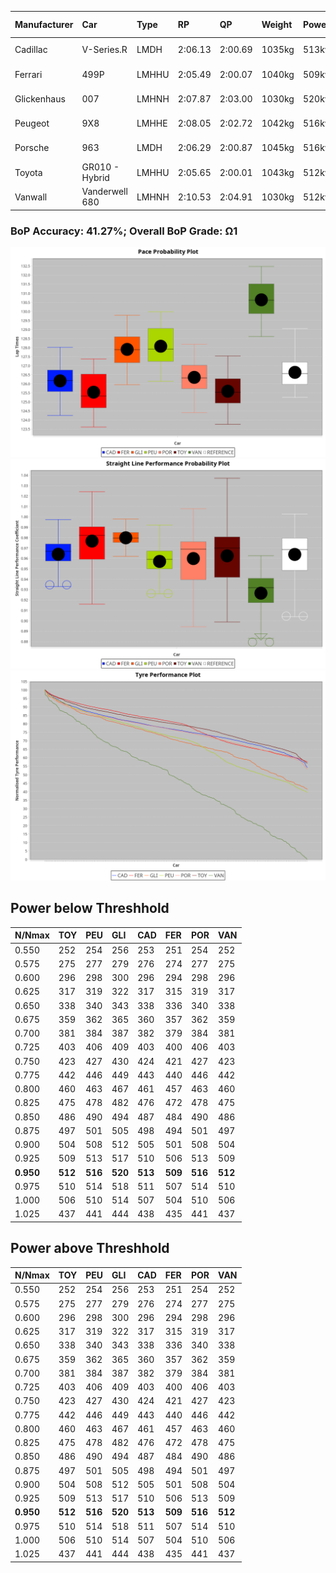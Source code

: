 |Manufacturer|Car|Type|RP|QP|Weight|Power¹|Threshhold|PINC|Power²|E/Stint|AVG Vmax|FDS|RDLC|L/Stint|BOP-Grade|ModelAccuracy|ModelPoints|Match%|
|:-|:-|:-|:-|:-|:-|:-|:-|:-|:-|:-|:-|:-|:-|:-|:-|:-|:-|:-|
|Cadillac|V-Series.R|LMDH|2:06.13|2:00.69|1035kg|513kw|0.0kph|0%|513kw|886MJ|296.41kph-319.62kph|-|1.03|25|-E1|98.38%|1765|58.35%|
|Ferrari|499P|LMHHU|2:05.49|2:00.07|1040kg|509kw|0.0kph|0%|509kw|888MJ|300.70kph-322.13kph|190kph|1.05|25|-Ω1|92.24%|2247|32.49%|
|Glickenhaus|007|LMHNH|2:07.87|2:03.00|1030kg|520kw|0.0kph|0%|520kw|913MJ|305.94kph-317.26kph|-|0.96|25|+E1|96.18%|554|56.77%|
|Peugeot|9X8|LMHHE|2:08.05|2:02.72|1042kg|516kw|0.0kph|0%|516kw|908MJ|296.44kph-318.71kph|150kph|1.02|25|+D1|87.65%|1795|67.89%|
|Porsche|963|LMDH|2:06.29|2:00.87|1045kg|516kw|0.0kph|0%|516kw|898MJ|297.75kph-320.08kph|-|1.02|25|-D1|96.81%|5438|65.61%|
|Toyota|GR010 - Hybrid|LMHHU|2:05.65|2:00.01|1043kg|512kw|0.0kph|0%|512kw|902MJ|298.19kph-328.74kph|190kph|1.05|25|-Ω1|86.04%|1751|40.77%|
|Vanwall|Vanderwell 680|LMHNH|2:10.53|2:04.91|1030kg|512kw|0.0kph|0%|512kw|894MJ|290.87kph-312.35kph|-|1.02|25|+Ω2|91.42%|501|-32.96%|

### BoP Accuracy: 41.27%; Overall BoP Grade: Ω1
![PACECHART](./IMG/OFFICIAL.png)
![STRAIGHTLINEPERFORMANCECHART](./IMG/OFFICIAL_sp.png)
![TYREPERFORMANCECHART](./IMG/OFFICIAL_tw.png)

## Power below Threshhold
|N/Nmax|TOY|PEU|GLI|CAD|FER|POR|VAN|
|:-|:-|:-|:-|:-|:-|:-|:-|
|0.550|252|254|256|253|251|254|252|
|0.575|275|277|279|276|274|277|275|
|0.600|296|298|300|296|294|298|296|
|0.625|317|319|322|317|315|319|317|
|0.650|338|340|343|338|336|340|338|
|0.675|359|362|365|360|357|362|359|
|0.700|381|384|387|382|379|384|381|
|0.725|403|406|409|403|400|406|403|
|0.750|423|427|430|424|421|427|423|
|0.775|442|446|449|443|440|446|442|
|0.800|460|463|467|461|457|463|460|
|0.825|475|478|482|476|472|478|475|
|0.850|486|490|494|487|484|490|486|
|0.875|497|501|505|498|494|501|497|
|0.900|504|508|512|505|501|508|504|
|0.925|509|513|517|510|506|513|509|
|**0.950**|**512**|**516**|**520**|**513**|**509**|**516**|**512**|
|0.975|510|514|518|511|507|514|510|
|1.000|506|510|514|507|504|510|506|
|1.025|437|441|444|438|435|441|437|

## Power above Threshhold
|N/Nmax|TOY|PEU|GLI|CAD|FER|POR|VAN|
|:-|:-|:-|:-|:-|:-|:-|:-|
|0.550|252|254|256|253|251|254|252|
|0.575|275|277|279|276|274|277|275|
|0.600|296|298|300|296|294|298|296|
|0.625|317|319|322|317|315|319|317|
|0.650|338|340|343|338|336|340|338|
|0.675|359|362|365|360|357|362|359|
|0.700|381|384|387|382|379|384|381|
|0.725|403|406|409|403|400|406|403|
|0.750|423|427|430|424|421|427|423|
|0.775|442|446|449|443|440|446|442|
|0.800|460|463|467|461|457|463|460|
|0.825|475|478|482|476|472|478|475|
|0.850|486|490|494|487|484|490|486|
|0.875|497|501|505|498|494|501|497|
|0.900|504|508|512|505|501|508|504|
|0.925|509|513|517|510|506|513|509|
|**0.950**|**512**|**516**|**520**|**513**|**509**|**516**|**512**|
|0.975|510|514|518|511|507|514|510|
|1.000|506|510|514|507|504|510|506|
|1.025|437|441|444|438|435|441|437|
